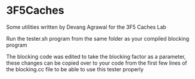 3F5Caches
=========

Some utilities written by Devang Agrawal for the 3F5 Caches Lab


Run the tester.sh program from the same folder as your compiled blocking program

The blocking code was edited to take the blocking factor as a parameter, these changes can be copied over to your code from the first few lines of the blocking.cc file to be able to use this tester properly


